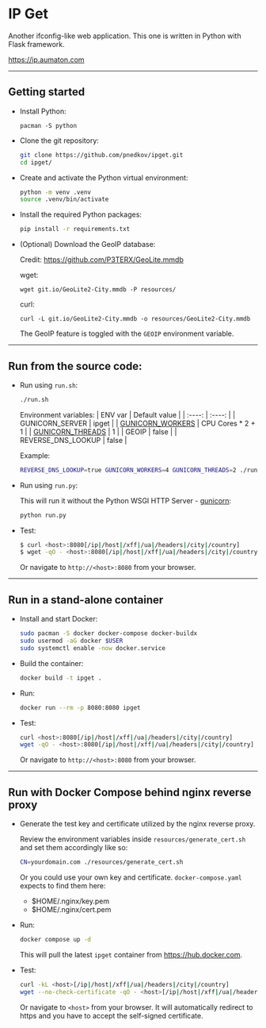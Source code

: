 # IP Get
Another ifconfig-like web application. This one is written in Python with Flask framework.

https://ip.aumaton.com

---
## Getting started

* Install Python:
  ```
  pacman -S python
  ```

* Clone the git repository:
  ```sh
  git clone https://github.com/pnedkov/ipget.git
  cd ipget/
  ```

* Create and activate the Python virtual environment:
  ```sh
  python -m venv .venv
  source .venv/bin/activate
  ```

* Install the required Python packages:
  ```sh
  pip install -r requirements.txt
  ```

* (Optional) Download the GeoIP database:

  Credit: https://github.com/P3TERX/GeoLite.mmdb

  wget:
  ```
  wget git.io/GeoLite2-City.mmdb -P resources/
  ```
  curl:
  ```
  curl -L git.io/GeoLite2-City.mmdb -o resources/GeoLite2-City.mmdb
  ```
  The GeoIP feature is toggled with the `GEOIP` environment variable.

---
## Run from the source code:

* Run using `run.sh`:
  ```sh
  ./run.sh
  ```
  Environment variables:
  | ENV var | Default value |
  | :----: | :----: |
  | GUNICORN_SERVER | ipget |
  | [GUNICORN_WORKERS](https://docs.gunicorn.org/en/stable/settings.html#workers) | CPU Cores * 2 + 1 |
  | [GUNICORN_THREADS](https://docs.gunicorn.org/en/stable/settings.html#threads) | 1 |
  | GEOIP | false |
  | REVERSE_DNS_LOOKUP | false |

  Example:
  ```sh
  REVERSE_DNS_LOOKUP=true GUNICORN_WORKERS=4 GUNICORN_THREADS=2 ./run.sh
  ```

* Run using `run.py`:

  This will run it without the Python WSGI HTTP Server - [gunicorn](https://gunicorn.org):
  ```sh
  python run.py
  ```

* Test:
  ```sh
  $ curl <host>:8080[/ip|/host|/xff|/ua|/headers|/city|/country]
  $ wget -qO - <host>:8080[/ip|/host|/xff|/ua|/headers|/city|/country]
  ```
  Or navigate to `http://<host>:8080` from your browser.

---
## Run in a stand-alone container

* Install and start Docker:
  ```sh
  sudo pacman -S docker docker-compose docker-buildx
  sudo usermod -aG docker $USER
  sudo systemctl enable -now docker.service
  ```

* Build the container:
  ```sh
  docker build -t ipget .
  ```

* Run:
  ```sh
  docker run --rm -p 8080:8080 ipget
  ```

* Test:
  ```sh
  curl <host>:8080[/ip|/host|/xff|/ua|/headers|/city|/country]
  wget -qO - <host>:8080[/ip|/host|/xff|/ua|/headers|/city|/country]
  ```
  Or navigate to `http://<host>:8080` from your browser.

---
## Run with Docker Compose behind nginx reverse proxy

* Generate the test key and certificate utilized by the nginx reverse proxy.

  Review the environment variables inside `resources/generate_cert.sh` and set them accordingly like so:
  ```sh
  CN=yourdomain.com ./resources/generate_cert.sh
  ```
  Or you could use your own key and certificate. `docker-compose.yaml` expects to find them here:
  - $HOME/.nginx/key.pem
  - $HOME/.nginx/cert.pem

* Run:
  ```sh
  docker compose up -d
  ```
  This will pull the latest `ipget` container from https://hub.docker.com.

* Test:
  ```sh
  curl -kL <host>[/ip|/host|/xff|/ua|/headers|/city|/country]
  wget --no-check-certificate -qO - <host>[/ip|/host|/xff|/ua|/headers|/city|/country]
  ```
  Or navigate to `<host>` from your browser. It will automatically redirect to https and you have to accept the self-signed certificate.
